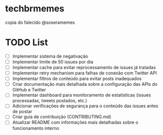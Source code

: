 # techbrmemes
copia do falecido @soseramemes

# TODO List
- [ ] Implementar sistema de negativação
- [ ] Implementar limite de 50 issues por dia
- [ ] Implementar cache para evitar reprocessamento de issues já tratadas
- [ ] Implementar retry mechanism para falhas de conexão com Twitter API
- [ ] Implementar filtros de conteúdo para evitar posts inadequados
- [ ] Criar documentação mais detalhada sobre a configuração das APIs do GitHub e Twitter
- [ ] Implementar dashboard para monitoramento de estatísticas (issues processadas, tweets postados, etc.)
- [ ] Adicionar verificações de segurança para o conteúdo das issues antes de postar
- [ ] Criar guia de contribuição (CONTRIBUTING.md)
- [ ] Atualizar README com informações mais detalhadas sobre o funcionamento interno
